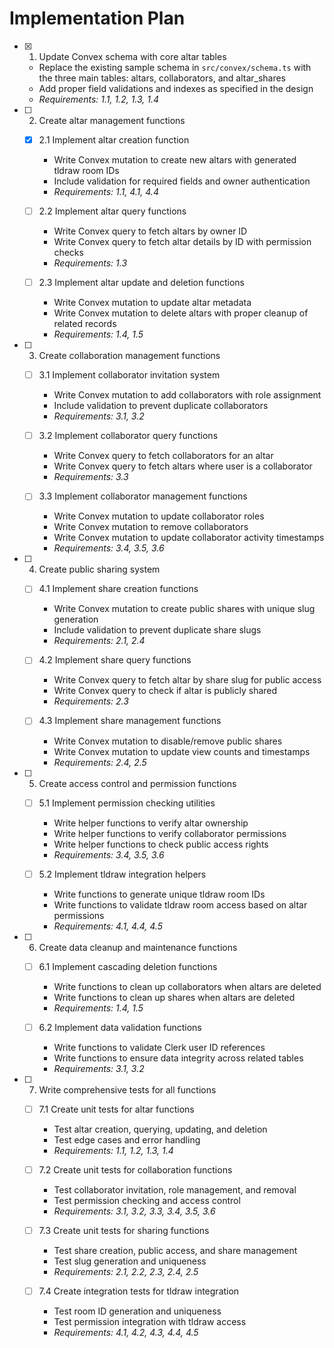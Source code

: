 # Implementation Plan

- [x] 1. Update Convex schema with core altar tables
  - Replace the existing sample schema in `src/convex/schema.ts` with the three main tables: altars, collaborators, and altar_shares
  - Add proper field validations and indexes as specified in the design
  - _Requirements: 1.1, 1.2, 1.3, 1.4_

- [ ] 2. Create altar management functions
  - [x] 2.1 Implement altar creation function
    - Write Convex mutation to create new altars with generated tldraw room IDs
    - Include validation for required fields and owner authentication
    - _Requirements: 1.1, 4.1, 4.4_

  - [ ] 2.2 Implement altar query functions
    - Write Convex query to fetch altars by owner ID
    - Write Convex query to fetch altar details by ID with permission checks
    - _Requirements: 1.3_

  - [ ] 2.3 Implement altar update and deletion functions
    - Write Convex mutation to update altar metadata
    - Write Convex mutation to delete altars with proper cleanup of related records
    - _Requirements: 1.4, 1.5_

- [ ] 3. Create collaboration management functions
  - [ ] 3.1 Implement collaborator invitation system
    - Write Convex mutation to add collaborators with role assignment
    - Include validation to prevent duplicate collaborators
    - _Requirements: 3.1, 3.2_

  - [ ] 3.2 Implement collaborator query functions
    - Write Convex query to fetch collaborators for an altar
    - Write Convex query to fetch altars where user is a collaborator
    - _Requirements: 3.3_

  - [ ] 3.3 Implement collaborator management functions
    - Write Convex mutation to update collaborator roles
    - Write Convex mutation to remove collaborators
    - Write Convex mutation to update collaborator activity timestamps
    - _Requirements: 3.4, 3.5, 3.6_

- [ ] 4. Create public sharing system
  - [ ] 4.1 Implement share creation functions
    - Write Convex mutation to create public shares with unique slug generation
    - Include validation to prevent duplicate share slugs
    - _Requirements: 2.1, 2.4_

  - [ ] 4.2 Implement share query functions
    - Write Convex query to fetch altar by share slug for public access
    - Write Convex query to check if altar is publicly shared
    - _Requirements: 2.3_

  - [ ] 4.3 Implement share management functions
    - Write Convex mutation to disable/remove public shares
    - Write Convex mutation to update view counts and timestamps
    - _Requirements: 2.4, 2.5_

- [ ] 5. Create access control and permission functions
  - [ ] 5.1 Implement permission checking utilities
    - Write helper functions to verify altar ownership
    - Write helper functions to verify collaborator permissions
    - Write helper functions to check public access rights
    - _Requirements: 3.4, 3.5, 3.6_

  - [ ] 5.2 Implement tldraw integration helpers
    - Write functions to generate unique tldraw room IDs
    - Write functions to validate tldraw room access based on altar permissions
    - _Requirements: 4.1, 4.4, 4.5_

- [ ] 6. Create data cleanup and maintenance functions
  - [ ] 6.1 Implement cascading deletion functions
    - Write functions to clean up collaborators when altars are deleted
    - Write functions to clean up shares when altars are deleted
    - _Requirements: 1.4, 1.5_

  - [ ] 6.2 Implement data validation functions
    - Write functions to validate Clerk user ID references
    - Write functions to ensure data integrity across related tables
    - _Requirements: 3.1, 3.2_

- [ ] 7. Write comprehensive tests for all functions
  - [ ] 7.1 Create unit tests for altar functions
    - Test altar creation, querying, updating, and deletion
    - Test edge cases and error handling
    - _Requirements: 1.1, 1.2, 1.3, 1.4_

  - [ ] 7.2 Create unit tests for collaboration functions
    - Test collaborator invitation, role management, and removal
    - Test permission checking and access control
    - _Requirements: 3.1, 3.2, 3.3, 3.4, 3.5, 3.6_

  - [ ] 7.3 Create unit tests for sharing functions
    - Test share creation, public access, and share management
    - Test slug generation and uniqueness
    - _Requirements: 2.1, 2.2, 2.3, 2.4, 2.5_

  - [ ] 7.4 Create integration tests for tldraw integration
    - Test room ID generation and uniqueness
    - Test permission integration with tldraw access
    - _Requirements: 4.1, 4.2, 4.3, 4.4, 4.5_
